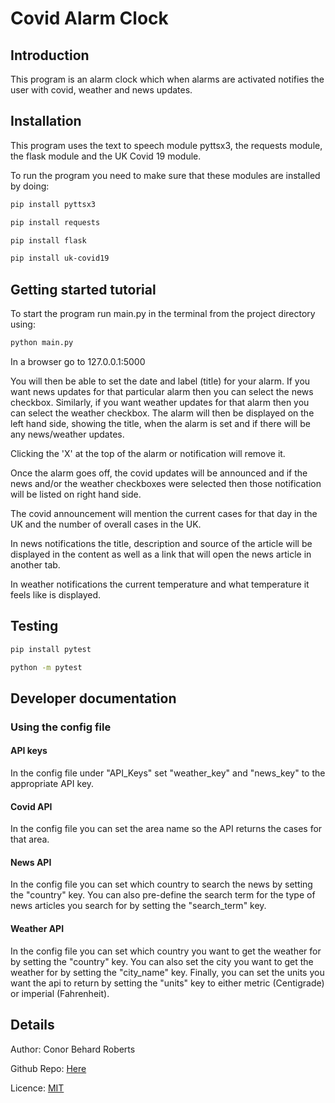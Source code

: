 # Covid Alarm Clock
## Introduction
This program is an alarm clock which when alarms are activated notifies the user with covid, weather and news updates.

## Installation
This program uses the text to speech module pyttsx3, the requests module, the flask module and 
the UK Covid 19 module. 

To run the program you need to make sure that these modules are installed by doing: 
```bash
pip install pyttsx3 
```
```bash
pip install requests
```
```bash
pip install flask
```
```bash
pip install uk-covid19
```

## Getting started tutorial
To start the program run main.py in the terminal from the project directory using:
```bash
python main.py
```
In a browser go to 127.0.0.1:5000
 
You will then be able to set the date and label (title) for your alarm. 
If you want news updates for that particular alarm then you can select the news checkbox. Similarly, if you want
weather updates for that alarm then you can select the weather checkbox. The alarm will then be displayed on the left
hand side, showing the title, when the alarm is set and if there will be any news/weather updates. 

Clicking the 'X' at the top of the alarm or notification will remove it.

Once the alarm goes off, the covid updates will be announced and if the news and/or the weather checkboxes were selected
then those notification will be listed on right hand side.

The covid announcement will mention the current cases for that day in the UK and the number of overall cases in the UK.  

In news notifications the title, description and source of the article will be displayed in the content as well as a link
that will open the news article in another tab.

In weather notifications the current temperature and what temperature it feels like is displayed.

## Testing
```bash
pip install pytest 
```
```bash
python -m pytest
```
## Developer documentation
### Using the config file
#### API keys
In the config file under "API_Keys" set "weather_key" and "news_key" to the appropriate API key. 

#### Covid API
In the config file you can set the area name so the API returns the cases for that area.

#### News API
In the config file you can set which country to search the news by setting the "country" key. You can also pre-define the 
search term for the type of news articles you search for by setting the "search_term" key. 

#### Weather API
In the config file you can set which country you want to get the weather for by setting the "country" key. You can also
set the city you want to get the weather for by setting the "city_name" key. Finally, you can set the units you want
the api to return by setting the "units" key to either metric (Centigrade) or imperial (Fahrenheit).

## Details
Author: Conor Behard Roberts

Github Repo: [Here](https://github.com/Conor-Behard333/covid_alarm_clock.git)

Licence: [MIT](https://choosealicense.com/licenses/mit/)